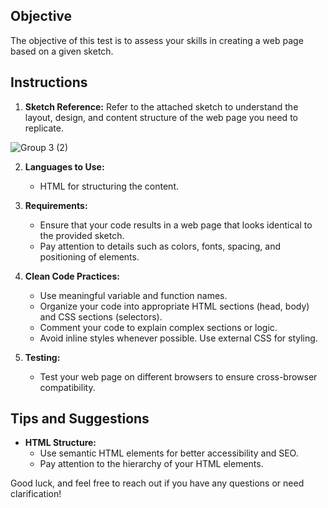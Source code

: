 
## Objective

The objective of this test is to assess your skills in creating a web page based on a given sketch.

## Instructions

1. **Sketch Reference:** Refer to the attached sketch  to understand the layout, design, and content structure of the web page you need to replicate.
   
![Group 3 (2)](https://github.com/0marwa0/HTML-CSS-daily-missions/assets/14044653/57d1d2fa-80b5-4593-b0ae-479a937a12b7)

2. **Languages to Use:**
   - HTML for structuring the content.

 

3. **Requirements:**
   - Ensure that your code results in a web page that looks identical to the provided sketch.
   - Pay attention to details such as colors, fonts, spacing, and positioning of elements.



4. **Clean Code Practices:**
   - Use meaningful variable and function names.
   - Organize your code into appropriate HTML sections (head, body) and CSS sections (selectors).
   - Comment your code to explain complex sections or logic.
   - Avoid inline styles whenever possible. Use external CSS for styling.

5. **Testing:**
   - Test your web page on different browsers to ensure cross-browser compatibility.
 


## Tips and Suggestions

- **HTML Structure:**
  - Use semantic HTML elements for better accessibility and SEO.
  - Pay attention to the hierarchy of your HTML elements.


Good luck, and feel free to reach out if you have any questions or need clarification!
